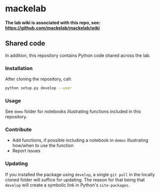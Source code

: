 # mackelab

#### The lab wiki is associated with this repo, see: https://github.com/mackelab/mackelab/wiki


## Shared code

In addition, this repository contains Python code shared across the lab.


### Installation

After cloning the repository, call:
```bash
python setup.py develop --user
```

### Usage

See `demo` folder for notebooks illustrating functions included in this repository.


### Contribute

- Add functions, if possible including a notebook in `demos` illustrating how/when to use the function
- Report issues

### Updating

If you installed the package using `develop`, a single `git pull` in the locally cloned folder will suffice for updating. The reason for that being that `develop` will create a symbolic link in Python's `site-packages`.
